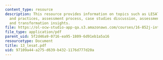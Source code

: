 ```yaml
---
content_type: resource
description: This resource provides information on topics such as LESAT architecture
  and practices, assessment process, case studies discussion, assessment results,
  and transformation insights.
file: https://ol-ocw-studio-app-qa.s3.amazonaws.com/courses/16-852j-integrating-the-lean-enterprise-fall-2005/97109a44a275d639b4321176d777d20a_13_lesat.pdf
file_type: application/pdf
parent_uid: 5f2d46a9-0716-ea95-1809-6d91eb1a5a16
resourcetype: Document
title: 13_lesat.pdf
uid: 97109a44-a275-d639-b432-1176d777d20a
---
```

